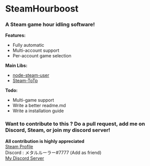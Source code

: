 # SteamHourboost
### A Steam game hour idling software!


**Features:**
* Fully automatic
* Multi-account support
* Per-account game selection

**Main Libs:**
* [node-steam-user](https://github.com/DoctorMcKay/node-steam-user)
* [Steam-ToTp](https://github.com/DoctorMcKay/node-steam-totp)

**Todo:**
* Multi-game support
* Write a better readme.md
* Write a installation guide

### Want to contribute to this ? Do a pull request, add me on Discord, Steam, or join my discord server!
**All contribution is highly appreciated**
<br>
[Steam Profile](http://steamcommunity.com/profiles/76561198082642088/)<br>
Discord : メタルルーラー#7777 (Add as friend)<br>
[My Discord Server](https://discord.gg/FTfzN3c)<br>
